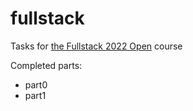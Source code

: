 # fullstack

Tasks for [the Fullstack 2022 Open](https://fullstackopen.com/en/) course

Completed parts:
- part0
- part1
